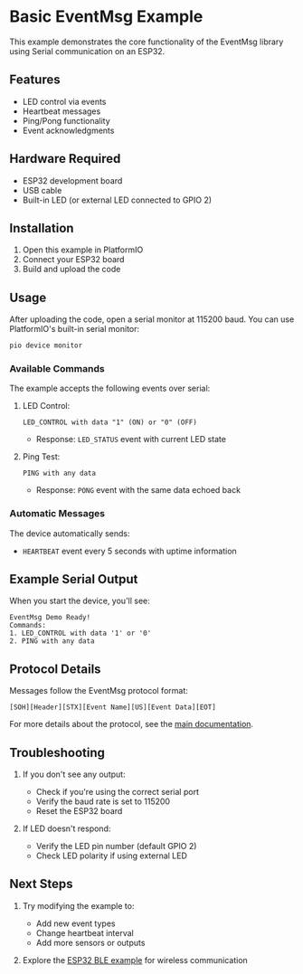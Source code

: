 # Basic EventMsg Example

This example demonstrates the core functionality of the EventMsg library using Serial communication on an ESP32.

## Features

- LED control via events
- Heartbeat messages
- Ping/Pong functionality
- Event acknowledgments

## Hardware Required

- ESP32 development board
- USB cable
- Built-in LED (or external LED connected to GPIO 2)

## Installation

1. Open this example in PlatformIO
2. Connect your ESP32 board
3. Build and upload the code

## Usage

After uploading the code, open a serial monitor at 115200 baud. You can use PlatformIO's built-in serial monitor:

```bash
pio device monitor
```

### Available Commands

The example accepts the following events over serial:

1. LED Control:
   ```
   LED_CONTROL with data "1" (ON) or "0" (OFF)
   ```
   - Response: `LED_STATUS` event with current LED state

2. Ping Test:
   ```
   PING with any data
   ```
   - Response: `PONG` event with the same data echoed back

### Automatic Messages

The device automatically sends:
- `HEARTBEAT` event every 5 seconds with uptime information

## Example Serial Output

When you start the device, you'll see:
```
EventMsg Demo Ready!
Commands:
1. LED_CONTROL with data '1' or '0'
2. PING with any data
```

## Protocol Details

Messages follow the EventMsg protocol format:
```
[SOH][Header][STX][Event Name][US][Event Data][EOT]
```

For more details about the protocol, see the [main documentation](../../docs/PROTOCOL.md).

## Troubleshooting

1. If you don't see any output:
   - Check if you're using the correct serial port
   - Verify the baud rate is set to 115200
   - Reset the ESP32 board

2. If LED doesn't respond:
   - Verify the LED pin number (default GPIO 2)
   - Check LED polarity if using external LED

## Next Steps

1. Try modifying the example to:
   - Add new event types
   - Change heartbeat interval
   - Add more sensors or outputs

2. Explore the [ESP32 BLE example](../ESP32_BLE) for wireless communication
